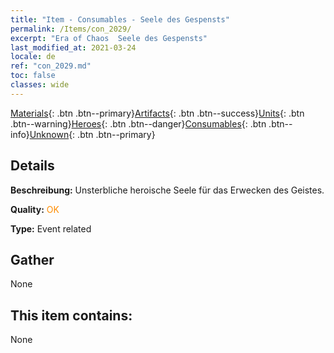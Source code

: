 ```yaml
---
title: "Item - Consumables - Seele des Gespensts"
permalink: /Items/con_2029/
excerpt: "Era of Chaos  Seele des Gespensts"
last_modified_at: 2021-03-24
locale: de
ref: "con_2029.md"
toc: false
classes: wide
---
```

 [Materials](/de/Items/){: .btn .btn--primary}[Artifacts](/de/Items/Artifacts/){: .btn .btn--success}[Units](/de/Items/Units/){: .btn .btn--warning}[Heroes](/de/Items/Heroes/){: .btn .btn--danger}[Consumables](/de/Items/Consumables/){: .btn .btn--info}[Unknown](/de/Items/Unknown/){: .btn .btn--primary}

## Details
 **Beschreibung:** Unsterbliche heroische Seele für das Erwecken des Geistes.

 **Quality:** <span style="color: #FF8C00">OK</span>

 **Type:** Event related

## Gather

  None

## This item contains:

  None

